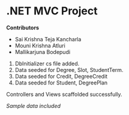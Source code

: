 # .NET MVC Project
**Contributors**
- Sai Krishna Teja Kancharla
- Mouni Krishna Atluri
- Mallikarjuna Bodepudi

1. DbInitializer cs file added.
1. Data seeded for Degree, Slot, StudentTerm.
1. Data seeded for Credit, DegreeCredit
1. Data seeded for Student, DegreePlan

Controllers and Views scaffolded successfully.

*Sample data included*